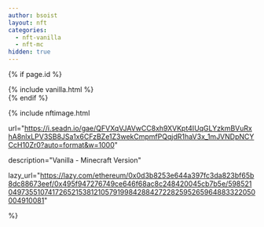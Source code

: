 ```yaml
---
author: bsoist
layout: nft
categories:
  - nft-vanilla
  - nft-mc
hidden: true
---
```

{% if page.id %}
<div>{% include vanilla.html %}</div>
{% endif %}

{% include nftimage.html 

url="https://i.seadn.io/gae/QFVXqVJAVwCC8xh9XVKpt4IUqGLYzkmBVuRxhA8nlxLPV3SB8JSa1x6CFzBZe1Z3wekCmpmfPQqjdR1haV3x_1mJVNDpNCYCcH10Zr0?auto=format&w=1000"

description="Vanilla - Minecraft Version"

lazy_url="https://lazy.com/ethereum/0x0d3b8253e644a397fc3da823bf65b8dc88673eef/0x495f947276749ce646f68ac8c248420045cb7b5e/5985210497355107417265215381210579199842884272282595265964883322050004910081"

%}

